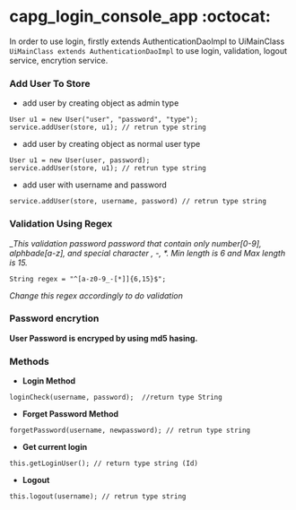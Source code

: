# capg_login_console_app :octocat:

In order to use login, firstly extends AuthenticationDaoImpl to UiMainClass ```UiMainClass extends AuthenticationDaoImpl```  to use login, validation, logout service, encrytion service.

### Add User To Store
* add user by creating object as admin type
```
User u1 = new User("user", "password", "type");
service.addUser(store, u1); // retrun type string
```

* add user by creating object as normal user type
```
User u1 = new User(user, password);
service.addUser(store, u1); // retrun type string
```

* add user with username and password 
```
service.addUser(store, username, password) // retrun type string
```

### Validation Using Regex
__This validation password password that contain only number[0-9], alphbade[a-z], and special character _, -, *. Min length is 6 and Max length is 15.__

```
String regex = "^[a-z0-9_-[*]]{6,15}$";
```
*Change this regex accordingly to do validation*

### Password encrytion
__User Password is encryped by using md5 hasing.__


### Methods
* __Login Method__
```
loginCheck(username, password);  //return type String
```

* __Forget Password Method__
```
forgetPassword(username, newpassword); // retrun type string
```

* __Get current login__
```
this.getLoginUser(); // return type string (Id)
```

* __Logout__
```
this.logout(username); // retrun type string
```





